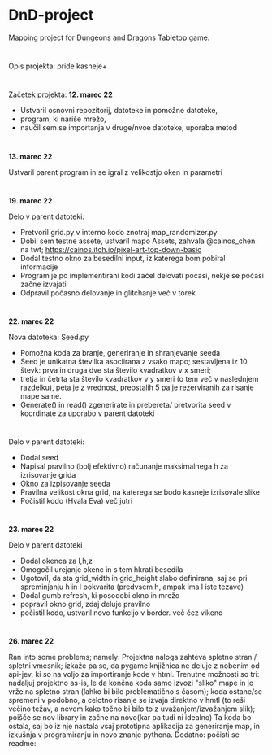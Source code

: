 # DnD-project
Mapping project for Dungeons and Dragons Tabletop game.
#
Opis projekta: pride kasneje+
#
Začetek projekta: **12. marec 22**
- Ustvaril osnovni repozitorij, datoteke in pomožne datoteke,
- program, ki nariše mrežo,
- naučil sem se importanja v druge/nvoe datoteke, uporaba metod
#
**13. marec 22**

Ustvaril parent program in se igral z velikostjo oken in parametri
#
**19. marec 22**

Delo v parent datoteki:
- Pretvoril grid.py v interno kodo znotraj map_randomizer.py
- Dobil sem testne assete, ustvaril mapo Assets, zahvala @cainos_chen na twt; https://cainos.itch.io/pixel-art-top-down-basic
- Dodal testno okno za besedilni input, iz katerega bom pobiral informacije
- Program je po implementirani kodi začel delovati počasi, nekje se počasi začne izvajati
- Odpravil počasno delovanje in glitchanje
več v torek
#
**22. marec 22**

Nova datoteka: Seed.py
- Pomožna koda za branje, generiranje in shranjevanje seeda
- Seed je unikatna številka asociirana z vsako mapo; sestavljena iz 10 števk: prva in druga dve sta število kvadratkov v x smeri;
- tretja in četrta sta število kvadratkov v y smeri (o tem več v naslednjem razdelku), peta je z vrednost, preostalih 5 pa je rezerviranih za risanje mape same.
- Generate() in read() zgenerirate in prebereta/ pretvorita seed v koordinate za uporabo v parent datoteki
#
Delo v parent datoteki:
- Dodal seed
- Napisal pravilno (bolj efektivno) računanje maksimalnega h za izrisovanje grida
- Okno za izpisovanje seeda
- Pravilna velikost okna grid, na katerega se bodo kasneje izrisovale slike
- Počistil kodo (Hvala Eva)
več jutri
#
**23. marec 22**

Delo v parent datoteki
- Dodal okenca za l,h,z
- Omogočil urejanje okenc in s tem hkrati besedila
- Ugotovil, da sta grid_width in grid_height slabo definirana, saj se pri spreminjanju h in l pokvarita (predvsem h, ampak ima l iste tezave)
- Dodal gumb refresh, ki posodobi okno in mrežo
- popravil okno grid, zdaj deluje pravilno
- počistil kodo, ustvaril novo funkcijo v border.
več čez vikend
#
**26. marec 22**

Ran into some problems; namely:
Projektna naloga zahteva spletno stran / spletni vmesnik; izkaže pa se, da pygame knjižnica ne deluje z nobenim od api-jev, ki so na voljo za importiranje
kode v html.
Trenutne možnosti so tri: nadaljuj projektno as-is, le da končna koda samo izvozi "sliko" mape in jo vrže na spletno stran (lahko bi bilo problematično s časom);
koda ostane/se spremeni v podobno, a celotno risanje se izvaja direktno v hmtl (to reši večino težav, a nevem kako točno bi bilo to z uvažanjem/izvažanjem slik);
poišče se nov library in začne na novo(kar pa tudi ni idealno)
Ta koda bo ostala, saj bo iz nje nastala vsaj prototipna aplikacija za generiranje map, in izkušnja v programiranju in novo znanje pythona.
Dodatno: počisti se readme:

